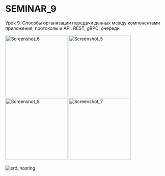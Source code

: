 # SEMINAR_9
Урок 9. Способы организации передачи данных между компонентами приложения, протоколы и API. REST, gRPC, очереди


<img width="195" alt="Screenshot_6" src="https://github.com/DEN068/SEMINAR_9/assets/112544350/9ad7a143-2d4c-47e5-8cac-6c1a633d0a4a">
<img width="195" alt="Screenshot_5" src="https://github.com/DEN068/SEMINAR_9/assets/112544350/6980aa19-f434-4cde-9bf3-2c7d8f10c95f">
<img width="195" alt="Screenshot_8" src="https://github.com/DEN068/SEMINAR_9/assets/112544350/c7c4c7fe-dff2-47c1-8608-8cb45841d431">
<img width="195" alt="Screenshot_7" src="https://github.com/DEN068/SEMINAR_9/assets/112544350/422bd8b0-91bc-4120-a0f1-4ab930450302">



   
![erd_hosting](https://github.com/DEN068/SEMINAR_9/assets/112544350/f9799b77-eef3-469c-af67-960ec67f4853)

   

